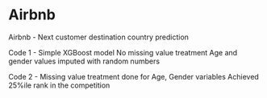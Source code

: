 # Airbnb
Airbnb - Next customer destination country prediction

Code 1 - Simple XGBoost model
No missing value treatment
Age and gender values imputed with random numbers

Code 2 - Missing value treatment done for Age, Gender variables
Achieved 25%ile rank in the competition
